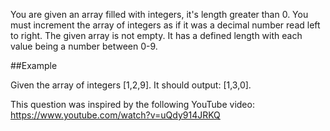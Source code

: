 You are given an array filled with integers, it's length greater than 0. You must increment the array of integers as if it was a decimal number read left to right. The given array is not empty. It has a defined length with each value being a number between 0-9.

##Example

Given the array of integers [1,2,9]. It should output: [1,3,0].

This question was inspired by the following YouTube video: https://www.youtube.com/watch?v=uQdy914JRKQ
